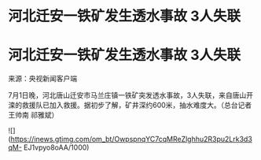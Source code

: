 # 河北迁安一铁矿发生透水事故 3人失联

# 河北迁安一铁矿发生透水事故 3人失联

来源：央视新闻客户端

7月1日晚，河北唐山迁安市马兰庄镇一铁矿突发透水事故，3人失联，来自唐山开滦的救援队已加入救援。据初步了解，矿井深约600米，抽水难度大。（总台记者 王帅南
祁雅斌）

![](https://inews.gtimg.com/om_bt/OwpspnqYC7cqMReZlghhu2R3pu2Lrk3d3qM-
EJ1vpyo8oAA/1000)

